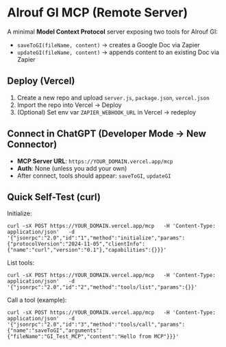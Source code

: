 # Alrouf GI MCP (Remote Server)

A minimal **Model Context Protocol** server exposing two tools for Alrouf GI:

- `saveToGI(fileName, content)` → creates a Google Doc via Zapier
- `updateGI(fileName, content)` → appends content to an existing Doc via Zapier

## Deploy (Vercel)
1) Create a new repo and upload `server.js`, `package.json`, `vercel.json`  
2) Import the repo into Vercel → Deploy  
3) (Optional) Set env var `ZAPIER_WEBHOOK_URL` in Vercel → redeploy

## Connect in ChatGPT (Developer Mode → New Connector)
- **MCP Server URL**: `https://YOUR_DOMAIN.vercel.app/mcp`
- **Auth**: None (unless you add your own)
- After connect, tools should appear: `saveToGI`, `updateGI`

## Quick Self-Test (curl)
Initialize:
```
curl -sX POST https://YOUR_DOMAIN.vercel.app/mcp   -H 'Content-Type: application/json'   -d '{"jsonrpc":"2.0","id":"1","method":"initialize","params":{"protocolVersion":"2024-11-05","clientInfo":{"name":"curl","version":"0.1"},"capabilities":{}}}'
```

List tools:
```
curl -sX POST https://YOUR_DOMAIN.vercel.app/mcp   -H 'Content-Type: application/json'   -d '{"jsonrpc":"2.0","id":"2","method":"tools/list","params":{}}'
```

Call a tool (example):
```
curl -sX POST https://YOUR_DOMAIN.vercel.app/mcp   -H 'Content-Type: application/json'   -d '{"jsonrpc":"2.0","id":"3","method":"tools/call","params":{"name":"saveToGI","arguments":{"fileName":"GI_Test_MCP","content":"Hello from MCP"}}}'
```
